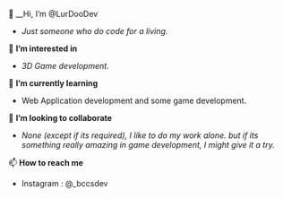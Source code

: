 👋 __Hi, I’m @LurDooDev

- _Just someone who do code for a living._

👀 __I’m interested in__

- _3D Game development._

🌱 __I’m currently learning__

- Web Application development and some game development.

💞️ __I’m looking to collaborate__

- _None (except if its required), I like to do my work alone. but if its something really amazing in game development, I might give it a try._

📫 __How to reach me__

- Instagram : @_bccsdev

<!---
LurDooDev is a ✨ special ✨ repository because its `README.md` (this file) appears on your GitHub profile.
You can click the Preview link to take a look at your changes.
--->
